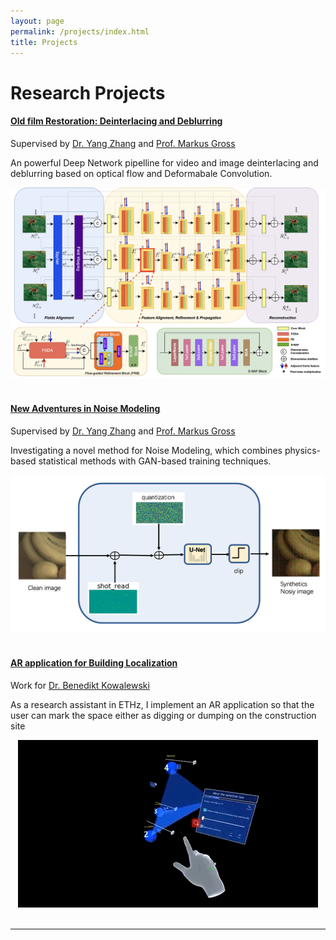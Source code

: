 ```yaml
---
layout: page
permalink: /projects/index.html
title: Projects
---
```


# Research Projects

<!-- P.S., click the hyperlink title to access the source.<br> -->

#### [Old film Restoration: Deinterlacing and Deblurring](https://zhagao84.github.io/mypaper/123.pdf)
<p>
Supervised by <a href="https://studios.disneyresearch.com/people/yang-zhang/">Dr. Yang Zhang</a> and <a href="https://studios.disneyresearch.com/people/markus-gross/">Prof. Markus Gross</a>
<br>
    <div>
    An powerful Deep Network pipelline for video and image deinterlacing and deblurring based on optical flow and Deformabale Convolution.
    </div>
</p>

<center>
<img src="/images/deinterlacing.png">
</center>

<br>

#### [New Adventures in Noise Modeling](https://zhagao84.github.io/mypaper/Semester_Project.pdf)
<p>
Supervised by <a href="https://studios.disneyresearch.com/people/yang-zhang/">Dr. Yang Zhang</a> and <a href="https://studios.disneyresearch.com/people/markus-gross/">Prof. Markus Gross</a>
<br>
    <div>
    Investigating a novel method for Noise Modeling, which combines physics-based statistical methods with GAN-based training techniques.
    </div>
</p>

<center>
<img src="/images/pip.png">
</center>
<br>

#### [AR application for Building Localization](https://github.com/zhagao84/ARforBuildingPosition)
<p>
Work for <a href="https://girot.arch.ethz.ch/?team=benedikt-kowalewski">Dr. Benedikt Kowalewski</a> 
    <div>
    As a research assistant in ETHz, I implement an AR application so that the user can mark the space either as digging or dumping on the construction site
    </div>
</p>

<center>
<img src="/images/RA.GIF">
</center>

<br>

<!-- #### [FPS ](https://caihanlin.com/mypaper/202208cenim.pdf )

<center>
<img src="/images/FPS.GIF">
</center>
<br>

<br> -->

---

<!-- # Open-source Projects

<br>

#### [FZU-Flying-Book 福州大学飞跃手册](https://fzu-fly.online/)

This is the flying handbook for FZU students. Many outstanding graduates of Fuzhou University leave their unique experiences, valuable wisdom, and sincere wishes in this flying-handbook.

#### [FZU-LaTeX-template 精美学术模版](https://github.com/GuangLun2000/FZU-latex-template)

Many elegant LaTeX templates designed for FZU students, including Beamer Theme Slides, Recommendation Letters and Undergraduate Thesis Template.

#### [miec-lance 自动化系修读材料](https://github.com/GuangLun2000/miec-lance )

This repo is where I keep track of my incredible journey at FZU-MIEC. You can learn RIDS & CSEE better by refering to this repo, but **please do not directly copy my assignments, codes and any reports!** -->
